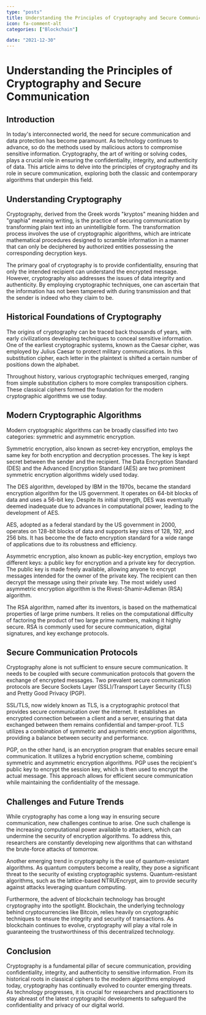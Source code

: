 ```yaml
---
type: "posts"
title: Understanding the Principles of Cryptography and Secure Communication
icon: fa-comment-alt
categories: ["Blockchain"]

date: "2021-12-30"
---
```




# Understanding the Principles of Cryptography and Secure Communication

## Introduction

In today's interconnected world, the need for secure communication and data protection has become paramount. As technology continues to advance, so do the methods used by malicious actors to compromise sensitive information. Cryptography, the art of writing or solving codes, plays a crucial role in ensuring the confidentiality, integrity, and authenticity of data. This article aims to delve into the principles of cryptography and its role in secure communication, exploring both the classic and contemporary algorithms that underpin this field.

## Understanding Cryptography

Cryptography, derived from the Greek words "kryptos" meaning hidden and "graphia" meaning writing, is the practice of securing communication by transforming plain text into an unintelligible form. The transformation process involves the use of cryptographic algorithms, which are intricate mathematical procedures designed to scramble information in a manner that can only be deciphered by authorized entities possessing the corresponding decryption keys.

The primary goal of cryptography is to provide confidentiality, ensuring that only the intended recipient can understand the encrypted message. However, cryptography also addresses the issues of data integrity and authenticity. By employing cryptographic techniques, one can ascertain that the information has not been tampered with during transmission and that the sender is indeed who they claim to be.

## Historical Foundations of Cryptography

The origins of cryptography can be traced back thousands of years, with early civilizations developing techniques to conceal sensitive information. One of the earliest cryptographic systems, known as the Caesar cipher, was employed by Julius Caesar to protect military communications. In this substitution cipher, each letter in the plaintext is shifted a certain number of positions down the alphabet.

Throughout history, various cryptographic techniques emerged, ranging from simple substitution ciphers to more complex transposition ciphers. These classical ciphers formed the foundation for the modern cryptographic algorithms we use today.

## Modern Cryptographic Algorithms

Modern cryptographic algorithms can be broadly classified into two categories: symmetric and asymmetric encryption.

Symmetric encryption, also known as secret-key encryption, employs the same key for both encryption and decryption processes. The key is kept secret between the sender and the recipient. The Data Encryption Standard (DES) and the Advanced Encryption Standard (AES) are two prominent symmetric encryption algorithms widely used today.

The DES algorithm, developed by IBM in the 1970s, became the standard encryption algorithm for the US government. It operates on 64-bit blocks of data and uses a 56-bit key. Despite its initial strength, DES was eventually deemed inadequate due to advances in computational power, leading to the development of AES.

AES, adopted as a federal standard by the US government in 2000, operates on 128-bit blocks of data and supports key sizes of 128, 192, and 256 bits. It has become the de facto encryption standard for a wide range of applications due to its robustness and efficiency.

Asymmetric encryption, also known as public-key encryption, employs two different keys: a public key for encryption and a private key for decryption. The public key is made freely available, allowing anyone to encrypt messages intended for the owner of the private key. The recipient can then decrypt the message using their private key. The most widely used asymmetric encryption algorithm is the Rivest-Shamir-Adleman (RSA) algorithm.

The RSA algorithm, named after its inventors, is based on the mathematical properties of large prime numbers. It relies on the computational difficulty of factoring the product of two large prime numbers, making it highly secure. RSA is commonly used for secure communication, digital signatures, and key exchange protocols.

## Secure Communication Protocols

Cryptography alone is not sufficient to ensure secure communication. It needs to be coupled with secure communication protocols that govern the exchange of encrypted messages. Two prevalent secure communication protocols are Secure Sockets Layer (SSL)/Transport Layer Security (TLS) and Pretty Good Privacy (PGP).

SSL/TLS, now widely known as TLS, is a cryptographic protocol that provides secure communication over the internet. It establishes an encrypted connection between a client and a server, ensuring that data exchanged between them remains confidential and tamper-proof. TLS utilizes a combination of symmetric and asymmetric encryption algorithms, providing a balance between security and performance.

PGP, on the other hand, is an encryption program that enables secure email communication. It utilizes a hybrid encryption scheme, combining symmetric and asymmetric encryption algorithms. PGP uses the recipient's public key to encrypt the session key, which is then used to encrypt the actual message. This approach allows for efficient secure communication while maintaining the confidentiality of the message.

## Challenges and Future Trends

While cryptography has come a long way in ensuring secure communication, new challenges continue to arise. One such challenge is the increasing computational power available to attackers, which can undermine the security of encryption algorithms. To address this, researchers are constantly developing new algorithms that can withstand the brute-force attacks of tomorrow.

Another emerging trend in cryptography is the use of quantum-resistant algorithms. As quantum computers become a reality, they pose a significant threat to the security of existing cryptographic systems. Quantum-resistant algorithms, such as the lattice-based NTRUEncrypt, aim to provide security against attacks leveraging quantum computing.

Furthermore, the advent of blockchain technology has brought cryptography into the spotlight. Blockchain, the underlying technology behind cryptocurrencies like Bitcoin, relies heavily on cryptographic techniques to ensure the integrity and security of transactions. As blockchain continues to evolve, cryptography will play a vital role in guaranteeing the trustworthiness of this decentralized technology.

## Conclusion

Cryptography is a fundamental pillar of secure communication, providing confidentiality, integrity, and authenticity to sensitive information. From its historical roots in classical ciphers to the modern algorithms employed today, cryptography has continually evolved to counter emerging threats. As technology progresses, it is crucial for researchers and practitioners to stay abreast of the latest cryptographic developments to safeguard the confidentiality and privacy of our digital world.